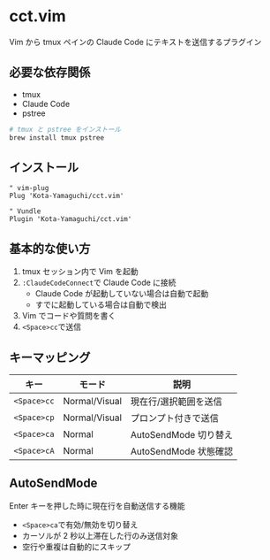 # cct.vim

Vim から tmux ペインの Claude Code にテキストを送信するプラグイン

## 必要な依存関係

- tmux
- Claude Code
- pstree

```zsh
# tmux と pstree をインストール
brew install tmux pstree
```

## インストール

```vim
" vim-plug
Plug 'Kota-Yamaguchi/cct.vim'

" Vundle
Plugin 'Kota-Yamaguchi/cct.vim'
```

## 基本的な使い方

1. tmux セッション内で Vim を起動
2. `:ClaudeCodeConnect`で Claude Code に接続
   - Claude Code が起動していない場合は自動で起動
   - すでに起動している場合は自動で検出
3. Vim でコードや質問を書く
4. `<Space>cc`で送信

## キーマッピング

| キー        | モード        | 説明                  |
| ----------- | ------------- | --------------------- |
| `<Space>cc` | Normal/Visual | 現在行/選択範囲を送信 |
| `<Space>cp` | Normal/Visual | プロンプト付きで送信  |
| `<Space>ca` | Normal        | AutoSendMode 切り替え |
| `<Space>cA` | Normal        | AutoSendMode 状態確認 |

## AutoSendMode

Enter キーを押した時に現在行を自動送信する機能

- `<Space>ca`で有効/無効を切り替え
- カーソルが 2 秒以上滞在した行のみ送信対象
- 空行や重複は自動的にスキップ
